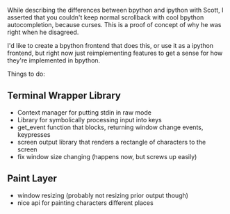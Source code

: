 While describing the differences between bpython and ipython with Scott,
I asserted that you couldn't keep normal scrollback with cool bpython
autocompletion, because curses. This is a proof of concept of why
he was right when he disagreed.

I'd like to create a bpython frontend that does this, or use it as
a ipython frontend, but right now just reimplementing features to
get a sense for how they're implemented in bpython.

Things to do:

Terminal Wrapper Library
------------------------

* Context manager for putting stdin in raw mode
* Library for symbolically processing input into keys
* get_event function that blocks, returning window change events, keypresses
* screen output library that renders a rectangle of characters to the screen
* fix window size changing (happens now, but screws up easily)


Paint Layer
-----------

* window resizing (probably not resizing prior output though)
* nice api for painting characters different places
